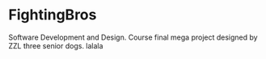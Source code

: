 # FightingBros
Software Development and Design. Course final mega project designed by ZZL three senior dogs.
lalala
